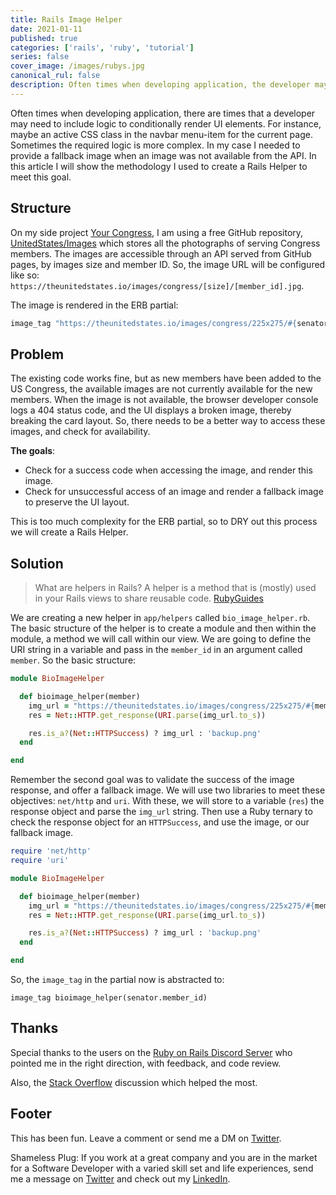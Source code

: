 ```yaml
---
title: Rails Image Helper   
date: 2021-01-11 
published: true 
categories: ['rails', 'ruby', 'tutorial']
series: false 
cover_image: /images/rubys.jpg 
canonical_rul: false 
description: Often times when developing application, the developer may need to include logic to conditionally render UI elements. For instance, maybe an active CSS class in the navbar menu-item for the current page. Sometimes the required logic is more complex. In my case I needed to provide a fallback image when an image was not available from the API. In this article I will show the methodology I used to create a Rails Helper to meet this goal.
---
```

Often times when developing application, there are times that a developer may need to include logic to conditionally render UI elements. For instance, maybe an active CSS class in the navbar menu-item for the current page. Sometimes the required logic is more complex. In my case I needed to provide a fallback image when an image was not available from the API. In this article I will show the methodology I used to create a Rails Helper to meet this goal. 

## Structure 
On my side project [Your Congress](https://yourcongress.co/senators), I am using a free GitHub repository, [UnitedStates/Images](https://github.com/unitedstates/images/tree/gh-pages/congress) which stores all the photographs of serving Congress members. The images are accessible through an API served from GitHub pages, by images size and member ID. So, the image URL will be configured like so: `https://theunitedstates.io/images/congress/[size]/[member_id].jpg`. 

The image is rendered in the ERB partial:

```ruby
image_tag "https://theunitedstates.io/images/congress/225x275/#{senator.member_id}.jpg"
```

## Problem
The existing code works fine, but as new members have been added to the US Congress, the available images are not currently available for the new members. When the image is not available, the browser developer console logs a 404 status code, and the UI displays a broken image, thereby breaking the card layout. So, there needs to be a better way to access these images, and check for availability. 

**The goals**:
- Check for a success code when accessing the image, and render this image. 
- Check for unsuccessful access of an image and render a fallback image to preserve the UI layout. 

This is too much complexity for the ERB partial, so to DRY out this process we will create a Rails Helper. 

## Solution 
> What are helpers in Rails? A helper is a method that is (mostly) used in your Rails views to share reusable code. 
> [RubyGuides](https://www.rubyguides.com/2020/01/rails-helpers/)

We are creating a new helper in `app/helpers` called `bio_image_helper.rb`. The basic structure of the helper is to create a module and then within the module, a method we will call within our view. We are going to define the URI string in a variable and pass in the `member_id` in an argument called `member`. So the basic structure:

```ruby
module BioImageHelper

  def bioimage_helper(member)
    img_url = "https://theunitedstates.io/images/congress/225x275/#{member}.jpg"
    res = Net::HTTP.get_response(URI.parse(img_url.to_s))

    res.is_a?(Net::HTTPSuccess) ? img_url : 'backup.png'
  end

end
```
Remember the second goal was to validate the success of the image response, and offer a fallback image. We will use two libraries to meet these objectives: `net/http` and `uri`. With these, we will store to a variable (`res`) the response object and parse the `img_url` string. Then use a Ruby ternary to check the response object for an `HTTPSuccess`, and use the image, or our fallback image. 

```ruby
require 'net/http'
require 'uri'

module BioImageHelper

  def bioimage_helper(member)
    img_url = "https://theunitedstates.io/images/congress/225x275/#{member}.jpg"
    res = Net::HTTP.get_response(URI.parse(img_url.to_s))

    res.is_a?(Net::HTTPSuccess) ? img_url : 'backup.png'
  end

end
```

So, the `image_tag` in the partial now is abstracted to: 
```
image_tag bioimage_helper(senator.member_id)
```

## Thanks 
Special thanks to the users on the [Ruby on Rails Discord Server](https://discord.gg/uX2sCxxX) who pointed me in the right direction, with feedback, and code review. 

Also, the [Stack Overflow](https://stackoverflow.com/questions/7205950/how-to-check-if-an-image-was-found-on-a-web-site) discussion which helped the most.

## Footer
This has been fun. Leave a comment or send me a DM on [Twitter](http://twitter.com/EclecticCoding).

Shameless Plug: If you work at a great company and you are in the market for a Software Developer with a varied skill set and life experiences, send me a message on [Twitter](http://twitter.com/EclecticCoding) and check out my [LinkedIn](http://www.linkedin.com/in/dev-chuck-smith).
